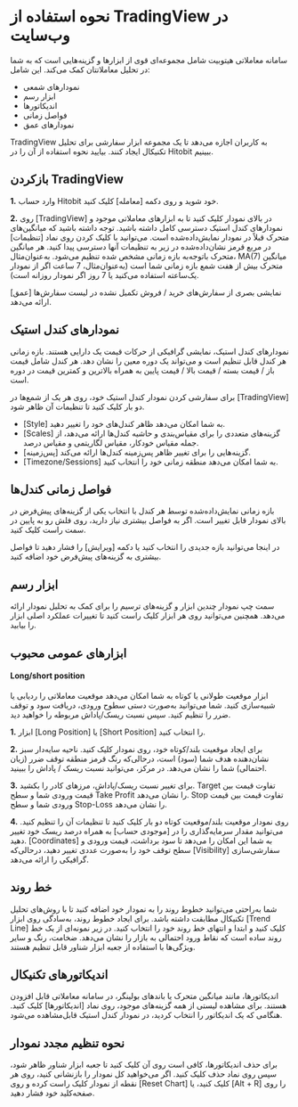 # نحوه استفاده از TradingView در وب‌سایت

سامانه معاملاتی هیتوبیت شامل مجموعه‌ای قوی از ابزارها و گزینه‌هایی است که به شما در تحلیل معاملاتتان کمک می‌کند. این شامل:

-	نمودارهای شمعی
-	ابزار رسم
-	اندیکاتورها
-	فواصل زمانی
-	نمودارهای عمق

TradingView به کاربران اجازه می‌دهد تا یک مجموعه ابزار سفارشی برای تحلیل تکنیکال ایجاد کنند. بیایید نحوه استفاده از آن را در Hitobit ببینیم.

## بازکردن TradingView

**1.**	وارد حساب Hitobit خود شوید و روی دکمه [معامله] کلیک کنید.

**2.**	روی [TradingView] در بالای نمودار کلیک کنید تا به ابزارهای معاملاتی موجود و نمودارهای کندل استیک دسترسی کامل داشته باشید.
توجه داشته باشید که میانگین‌های متحرک قبلاً در نمودار نمایش‌داده‌شده است. می‌توانید با کلیک کردن روی نماد [تنظیمات] در مربع قرمز نشان‌داده‌شده در زیر به تنظیمات آنها دسترسی پیدا کنید. هر میانگین متحرک باتوجه‌به بازه زمانی مشخص شده تنظیم می‌شود. به‌عنوان‌مثال، MA(7) میانگین متحرک بیش از هفت شمع بازه زمانی شما است (به‌عنوان‌مثال، 7 ساعت اگر از نمودار یک‌ساعته استفاده می‌کنید یا 7 روز اگر نمودار روزانه است).

[عمق] نمایشی بصری از سفارش‌های خرید / فروش تکمیل نشده در لیست سفارش‌ها ارائه می‌دهد.


## نمودارهای کندل استیک

نمودارهای کندل استیک، نمایشی گرافیکی از حرکات قیمت یک دارایی هستند. بازه زمانی هر کندل قابل تنظیم است و می‌تواند یک دوره معین را نشان دهد. هر کندل شامل قیمت باز / قیمت بسته / قیمت بالا / قیمت پایین به همراه بالاترین و کمترین قیمت در دوره است.

برای سفارشی کردن نمودار کندل استیک خود، روی هر یک از شمع‌ها در [TradingView] دو بار کلیک کنید تا تنظیمات آن ظاهر شود.

-	[Style] به شما امکان می‌دهد ظاهر کندل‌های خود را تغییر دهید.
-	[Scales] گزینه‌های متعددی را برای مقیاس‌بندی و حاشیه کندل‌ها ارائه می‌دهد، از جمله مقیاس خودکار، مقیاس لگاریتمی و مقیاس درصد. 	
-	[پس‌زمینه] گزینه‌هایی را برای تغییر ظاهر پس‌زمینه کندل‌ها ارائه می‌کند.
-	[Timezone/Sessions] به شما امکان می‌دهد منطقه زمانی خود را انتخاب کنید.

## فواصل زمانی کندل‌ها 

بازه زمانی نمایش‌داده‌شده توسط هر کندل با انتخاب یکی از گزینه‌های پیش‌فرض در بالای نمودار قابل تغییر است. اگر به فواصل بیشتری نیاز دارید، روی فلش رو به پایین در سمت راست کلیک کنید.

در اینجا می‌توانید بازه جدیدی را انتخاب کنید یا دکمه [ویرایش] را فشار دهید تا فواصل بیشتری به گزینه‌های پیش‌فرض خود اضافه کنید.

## ابزار رسم

سمت چپ نمودار چندین ابزار و گزینه‌های ترسیم را برای کمک به تحلیل نمودار ارائه می‌دهد. همچنین می‌توانید روی هر ابزار کلیک راست کنید تا تغییرات عملکرد اصلی ابزار را بیابید.

## ابزارهای عمومی محبوب

#### Long/short position

ابزار موقعیت طولانی یا کوتاه به شما امکان می‌دهد موقعیت معاملاتی را ردیابی یا شبیه‌سازی کنید. شما می‌توانید به‌صورت دستی سطوح ورودی، دریافت سود و توقف ضرر را تنظیم کنید. سپس نسبت ریسک/پاداش مربوطه را خواهید دید.

**1.**	ابزار [Long Position] یا [Short Position] را انتخاب کنید.

**2.**	برای ایجاد موقعیت بلند/کوتاه خود، روی نمودار کلیک کنید. ناحیه سایه‌دار سبز نشان‌دهنده هدف شما (سود) است، درحالی‌که رنگ قرمز منطقه توقف ضرر (زیان احتمالی) شما را نشان می‌دهد. در مرکز، می‌توانید نسبت ریسک / پاداش را ببینید.

**3.**	برای تغییر نسبت ریسک/پاداش، مرزهای کادر را بکشید. Target تفاوت قیمت بین قیمت ورودی شما و سطح Take Profit را نشان می‌دهد. Stop تفاوت قیمت بین قیمت ورودی شما و سطح Stop-Loss را نشان می‌دهد.

**4.**	روی نمودار موقعیت بلند/موقعیت کوتاه دو بار کلیک کنید تا تنظیمات آن را تنظیم کنید. می‌توانید مقدار سرمایه‌گذاری را در [موجودی حساب] به همراه درصد ریسک خود تغییر دهید. [Coordinates] به شما این امکان را می‌دهد تا سود برداشت، قیمت ورودی و سطح توقف خود را به‌صورت عددی تغییر دهید، درحالی‌که [Visibility] سفارشی‌سازی گرافیکی را ارائه می‌دهد.

## خط روند

شما به‌راحتی می‌توانید خطوط روند را به نمودار خود اضافه کنید تا با روش‌های تحلیل تکنیکال مطابقت داشته باشد.
برای ایجاد خطوط روند، به‌سادگی روی ابزار [Trend Line] کلیک کنید و ابتدا و انتهای خط روند خود را انتخاب کنید.
در زیر نمونه‌ای از یک خط روند ساده است که نقاط ورود احتمالی به بازار را نشان می‌دهد. ضخامت، رنگ و سایر ویژگی‌ها با استفاده از جعبه ابزار شناور قابل تنظیم هستند.

## اندیکاتورهای تکنیکال

اندیکاتورها، مانند میانگین متحرک یا باندهای بولینگر، در سامانه معاملاتی قابل افزودن هستند.
برای مشاهده لیستی از همه گزینه‌های موجود، روی نماد [اندیکاتورها] کلیک کنید.
هنگامی که یک اندیکاتور را انتخاب کردید، در نمودار کندل استیک قابل‌مشاهده می‌شود.

## نحوه تنظیم مجدد نمودار

برای حذف اندیکاتورها، کافی است روی آن کلیک کنید تا جعبه ابزار شناور ظاهر شود، سپس روی نماد حذف کلیک کنید.
اگر می‌خواهید کل نمودار را بازنشانی کنید، روی هر نقطه از نمودار کلیک راست کرده و روی [Reset Chart] کلیک کنید، یا [Alt + R] را روی صفحه‌کلید خود فشار دهید.
